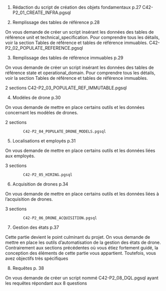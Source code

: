 1. Rédaction du script de création des objets fondamentaux p.27
			C42-P2_01_CREATE_INFRA.pgsql



2. Remplissage des tables de référence p.28

On vous demande de créer un script insérant les données des tables de référence unit et
technical_specification. Pour comprendre tous les détails, voir la section Tables de référence et
tables de référence immuables.
			C42-P2_02_POPULATE_REFERENCE.pgsql



3. Remplissage des tables de référence immuables p.29

On vous demande de créer un script insérant les données des tables de référence state et
operational_domain. Pour comprendre tous les détails, voir la section Tables de référence et tables
de référence immuables.

2 sections
			C42-P2_03_POPULATE_REF_IMMUTABLE.pgsql


4. Modèles de drone p.30

On vous demande de mettre en place certains outils et les données concernant les modèles de drones.

2 sections

			C42-P2_04_POPULATE_DRONE_MODELS.pgsql


5. Localisations et employés p.31

On vous demande de mettre en place certains outils et les données liées aux employés.

3 sections

			C42-P2_05_HIRING.pgsql

6. Acquisition de drones p.34

On vous demande de mettre en place certains outils et les données liées à l’acquisition de drones.

3 sections 

			C42-P2_06_DRONE_ACQUISITION.pgsql


7. Gestion des états p.37

Cette partie devient le point culminant du projet. On vous demande de mettre en place les outils
d’automatisation de la gestion des états de drone.
Contrairement aux sections précédentes où vous étiez fortement guidé, la conception des éléments de
cette partie vous appartient. Toutefois, vous avez objectifs très spécifiques

8. Requêtes p. 38

On vous demande de créer un script nommé C42-P2_08_DQL.pgsql ayant les requêtes répondant aux 8
questions
